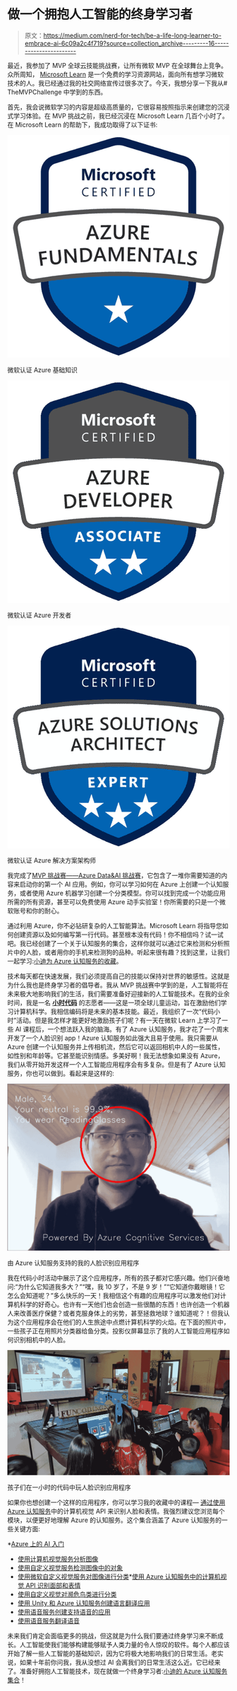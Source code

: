 # 做一个拥抱人工智能的终身学习者

> 原文：<https://medium.com/nerd-for-tech/be-a-life-long-learner-to-embrace-ai-6c09a2c4f719?source=collection_archive---------16----------------------->

最近，我参加了 MVP 全球云技能挑战赛，让所有微软 MVP 在全球舞台上竞争。众所周知， [Microsoft Learn](https://docs.microsoft.com/en-us/learn/?WT.mc_id=DT-MVP-5001643) 是一个免费的学习资源网站，面向所有想学习微软技术的人。我已经通过我的社交网络宣传过很多次了。今天，我想分享一下我从# TheMVPChallenge 中学到的东西。

首先，我会说微软学习的内容是超级高质量的，它很容易按照指示来创建您的沉浸式学习体验。在 MVP 挑战之前，我已经沉浸在 Microsoft Learn 几百个小时了。在 Microsoft Learn 的帮助下，我成功取得了以下证书:

![](img/4917dd2d037e0f2c9a7d143f24b3bb7c.png)

微软认证 Azure 基础知识

![](img/e12b9ccecf6c5a68fb57a0ad113f9e80.png)

微软认证 Azure 开发者

![](img/63ecc37d4352e61d6367b062a557de87.png)

微软认证 Azure 解决方案架构师

我完成了[MVP 挑战赛——Azure Data&AI 挑战赛](https://docs.microsoft.com/en-us/learn/challenges?id=cb3d0159-4881-4b81-a67f-6263a700163b&WT.mc_id=DT-MVP-5001643)，它包含了一堆你需要知道的内容来启动你的第一个 AI 应用。例如，你可以学习如何在 Azure 上创建一个认知服务，或者使用 Azure 机器学习创建一个分类模型。你可以找到完成一个功能应用所需的所有资源，甚至可以免费使用 Azure 动手实验室！你所需要的只是一个微软账号和你的耐心。

通过利用 Azure，你不必钻研复杂的人工智能算法。Microsoft Learn 将指导您如何创建资源以及如何编写第一行代码。甚至根本没有代码！你不相信吗？试一试吧。我已经创建了一个关于认知服务的集合，这样你就可以通过它来检测和分析照片中的人脸，或者用你的手机来检测狗的品种。听起来很有趣？找到这里，让我们一起学习:[小迪为 Azure 认知服务的收藏](https://docs.microsoft.com/en-us/users/yanxiaodi/collections/ng15u7qxk66ej5?WT.mc_id=DT-MVP-5001643)。

技术每天都在快速发展，我们必须提高自己的技能以保持对世界的敏感性。这就是为什么我也是终身学习者的倡导者。我从 MVP 挑战赛中学到的是，人工智能将在未来极大地影响我们的生活，我们需要准备好迎接新的人工智能技术。在我的业余时间，我是一名 [**小时代码**](https://hourofcode.com/) 的志愿者——这是一项全球儿童运动，旨在激励他们学习计算机科学。我相信编码将是未来的基本技能。最近，我组织了一次“代码小时”活动。但是我怎样才能更好地激励孩子们呢？有一天在微软 Learn 上学习了一些 AI 课程后，一个想法跃入我的脑海。有了 Azure 认知服务，我才花了一个周末开发了一个人脸识别 app！Azure 认知服务如此强大且易于使用。我只需要从 Azure 创建一个认知服务并上传相机流，然后它可以返回相机中人的一些属性，如性别和年龄等。它甚至能识别情感。多美好啊！我无法想象如果没有 Azure，我们从零开始开发这样一个人工智能应用程序会有多复杂。但是有了 Azure 认知服务，你也可以做到。看起来是这样的:

![](img/bf6381c1198771731c4fa5e4edb79e0f.png)

由 Azure 认知服务支持的我的人脸识别应用程序

我在代码小时活动中展示了这个应用程序，所有的孩子都对它感兴趣。他们兴奋地问:“为什么它知道我多大？”“嘿，我 10 岁了，不是 9 岁！”“它知道你戴眼镜！它怎么会知道呢？”多么快乐的一天！我相信这个有趣的应用程序可以激发他们对计算机科学的好奇心。也许有一天他们也会创造一些很酷的东西！也许创造一个机器人来改善医疗保健？或者克服身体上的劣势，甚至拯救地球？谁知道呢？！但我认为这个应用程序会在他们的人生旅途中点燃计算机科学的火焰。在下面的照片中，一些孩子正在用照片分类器给鱼分类。投影仪屏幕显示了我的人工智能应用程序如何识别相机中的人脸。

![](img/8dff80c59c92fedcb53792a8d119faa9.png)

孩子们在一小时的代码中玩人脸识别应用程序

如果你也想创建一个这样的应用程序，你可以学习我的收藏中的课程— [通过使用 Azure 认知服务](https://docs.microsoft.com/en-us/learn/modules/identify-faces-with-computer-vision/?WT.mc_id=DT-MVP-5001643)中的计算机视觉 API 来识别人脸和表情。我强烈建议您浏览每个模块，以便更好地理解 Azure 的认知服务。这个集合涵盖了 Azure 认知服务的一些关键方面:

*[Azure 上的 AI 入门](https://docs.microsoft.com/en-us/learn/modules/get-started-ai-fundamentals/?WT.mc_id=DT-MVP-5001643&ns-enrollment-type=Collection&ns-enrollment-id=ng15u7qxk66ej5)
* [使用计算机视觉服务分析图像](https://docs.microsoft.com/en-us/learn/modules/analyze-images-computer-vision/?WT.mc_id=DT-MVP-5001643&ns-enrollment-type=Collection&ns-enrollment-id=ng15u7qxk66ej5)
* [使用自定义视觉服务检测图像中的对象](https://docs.microsoft.com/en-us/learn/modules/detect-objects-images-custom-vision/?WT.mc_id=DT-MVP-5001643&ns-enrollment-type=Collection&ns-enrollment-id=ng15u7qxk66ej5)
* [使用微软自定义视觉服务对图像进行分类](https://docs.microsoft.com/en-us/learn/modules/classify-images-with-custom-vision-service/?WT.mc_id=DT-MVP-5001643&ns-enrollment-type=Collection&ns-enrollment-id=ng15u7qxk66ej5)*[使用 Azure 认知服务中的计算机视觉 API 识别面部和表情](https://docs.microsoft.com/en-us/learn/modules/identify-faces-with-computer-vision/?WT.mc_id=DT-MVP-5001643&ns-enrollment-type=Collection&ns-enrollment-id=ng15u7qxk66ej5)
* [使用自定义视觉对濒危鸟类进行分类](https://docs.microsoft.com/en-us/learn/modules/cv-classify-bird-species/?WT.mc_id=DT-MVP-5001643&ns-enrollment-type=Collection&ns-enrollment-id=ng15u7qxk66ej5)
* [使用 Unity 和 Azure 认知服务创建语言翻译应用](https://docs.microsoft.com/en-us/learn/modules/create-language-translator-mixed-reality-application-unity-azure-cognitive-services/?WT.mc_id=DT-MVP-5001643&ns-enrollment-type=Collection&ns-enrollment-id=ng15u7qxk66ej5)
* [使用语音服务创建支持语音的应用](https://docs.microsoft.com/en-us/learn/modules/transcribe-speech-input-text/?WT.mc_id=DT-MVP-5001643&ns-enrollment-type=Collection&ns-enrollment-id=ng15u7qxk66ej5)
* [使用语音服务翻译语音](https://docs.microsoft.com/en-us/learn/modules/translate-speech-speech-service/?WT.mc_id=DT-MVP-5001643&ns-enrollment-type=Collection&ns-enrollment-id=ng15u7qxk66ej5)

未来我们肯定会面临更多的挑战，但这就是为什么我们要通过终身学习来不断成长。人工智能使我们能够构建能够赋予人类力量的令人惊叹的软件。每个人都应该开始了解一些人工智能的基础知识，因为它将极大地影响我们的日常生活。老实说，如果十年前你问我，我从没想过 AI 会离我们的日常生活这么近。它已经来了。准备好拥抱人工智能技术，现在就做一个终身学习者:[小迪的 Azure 认知服务集合](https://docs.microsoft.com/en-us/users/yanxiaodi/collections/ng15u7qxk66ej5?WT.mc_id=DT-MVP-5001643)！